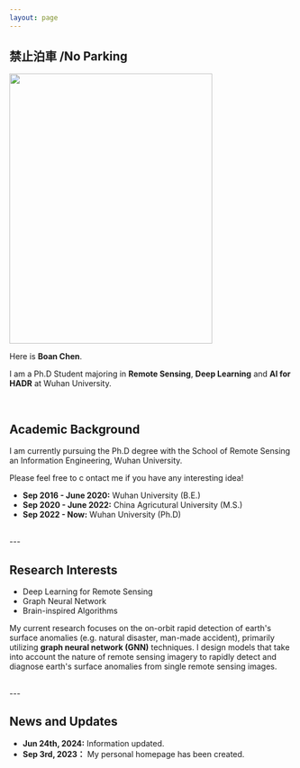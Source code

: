 ```yaml
---
layout: page
---
```


## 禁止泊車 /No Parking

<img src="https://cbachen1997.github.io/boan_2024.jpg" class="floatpic" width="360" height="480">

Here is **Boan Chen**.

I am a Ph.D Student majoring in **Remote Sensing**, **Deep Learning** and **AI for HADR** at Wuhan University. 
<!-- #TODO add CV -->
<!-- Here is [my Resume](https://caihanlin.com/file/Resume-HanlinCAI.pdf). -->  
<br>

## Academic Background

I am currently pursuing the Ph.D degree with the School of Remote Sensing an Information Engineering, Wuhan University. 

Please feel free to c   ontact me if you have any interesting idea!

- **Sep 2016 - June 2020:** Wuhan University (B.E.)
- **Sep 2020 - June 2022:** China Agricutural University (M.S.)
- **Sep 2022 - Now:** Wuhan University (Ph.D)

<br>
---

## Research Interests

- Deep Learning for Remote Sensing
- Graph Neural Network
- Brain-inspired Algorithms

My current research focuses on the on-orbit rapid detection of earth's surface anomalies (e.g. natural disaster, man-made accident), primarily utilizing **graph neural network (GNN)** techniques. I design models that take into account the nature of remote sensing imagery to rapidly detect and diagnose earth's surface anomalies from single remote sensing images.

<br>
---

## News and Updates

- **Jun 24th, 2024:** Information updated.
- **Sep 3rd, 2023：** My personal homepage has been created.

<br>
